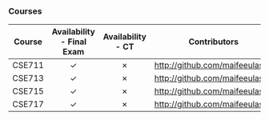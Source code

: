 
### Courses
| Course | Availability - Final Exam | Availability - CT | Contributors |
| :---: | :---: | :---: | :---: |
| CSE711 | &check; | &cross; | http://github.com/maifeeulasad |
| CSE713 | &check; | &cross; | http://github.com/maifeeulasad |
| CSE715 | &check; | &cross; | http://github.com/maifeeulasad |
| CSE717 | &check; | &cross; | http://github.com/maifeeulasad |
